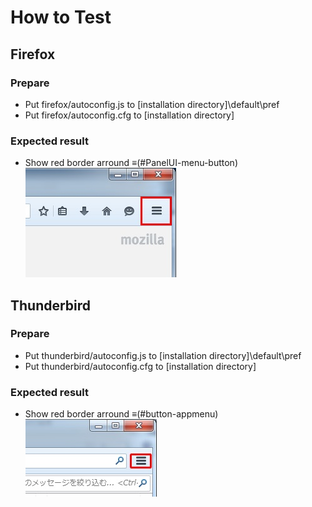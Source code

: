 How to Test
===

## Firefox

### Prepare

* Put firefox/autoconfig.js to [installation directory]\default\pref
* Put firefox/autoconfig.cfg to [installation directory]

### Expected result

* Show red border arround ≡(#PanelUI-menu-button)
![uitext-overrider-expected-result-fx](uitext-overrider-expected-result-fx.jpg)

## Thunderbird

### Prepare

* Put thunderbird/autoconfig.js to [installation directory]\default\pref
* Put thunderbird/autoconfig.cfg to [installation directory]

### Expected result

* Show red border arround ≡(#button-appmenu)
![uitext-overrider-expected-result-tb](uitext-overrider-expected-result-tb.jpg)
